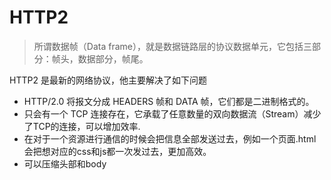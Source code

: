 # HTTP2
>所谓数据帧（Data frame），就是数据链路层的协议数据单元，它包括三部分：帧头，数据部分，帧尾。

 HTTP2 是最新的网络协议，他主要解决了如下问题

 - HTTP/2.0 将报文分成 HEADERS 帧和 DATA 帧，它们都是二进制格式的。
 - 只会有一个 TCP 连接存在，它承载了任意数量的双向数据流（Stream）减少了TCP的连接，可以增加效率.
 - 在对于一个资源进行通信的时候会把信息全部发送过去，例如一个页面.html会把想对应的css和js都一次发过去，更加高效。
 - 可以压缩头部和body
